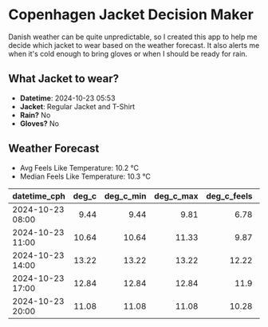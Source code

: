 
# Copenhagen Jacket Decision Maker

Danish weather can be quite unpredictable, so I created this app to help me decide which jacket to wear based on the weather forecast. 
It also alerts me when it's cold enough to bring gloves or when I should be ready for rain.

## What Jacket to wear?

- **Datetime**: 2024-10-23 05:53
- **Jacket**: Regular Jacket and T-Shirt
- **Rain?** No
- **Gloves?** No

## Weather Forecast
- Avg Feels Like Temperature: 10.2 °C
- Median Feels Like Temperature: 10.3 °C

| datetime_cph     |   deg_c |   deg_c_min |   deg_c_max |   deg_c_feels | weather   | wind   | rain   |
|:-----------------|--------:|------------:|------------:|--------------:|:----------|:-------|:-------|
| 2024-10-23 08:00 |    9.44 |        9.44 |        9.81 |          6.78 | Clouds    | High   | None   |
| 2024-10-23 11:00 |   10.64 |       10.64 |       11.33 |          9.87 | Clouds    | Low    | None   |
| 2024-10-23 14:00 |   13.22 |       13.22 |       13.22 |         12.22 | Clouds    | Low    | None   |
| 2024-10-23 17:00 |   12.84 |       12.84 |       12.84 |         11.9  | Clear     | Low    | None   |
| 2024-10-23 20:00 |   11.08 |       11.08 |       11.08 |         10.28 | Clouds    | Low    | None   |
        